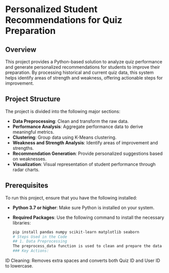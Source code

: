 # Personalized Student Recommendations for Quiz Preparation

## Overview

This project provides a Python-based solution to analyze quiz performance and generate personalized recommendations for students to improve their preparation. By processing historical and current quiz data, this system helps identify areas of strength and weakness, offering actionable steps for improvement.

## Project Structure

The project is divided into the following major sections:

- **Data Preprocessing**: Clean and transform the raw data.
- **Performance Analysis**: Aggregate performance data to derive meaningful metrics.
- **Clustering**: Group data using K-Means clustering.
- **Weakness and Strength Analysis**: Identify areas of improvement and strengths.
- **Recommendation Generation**: Provide personalized suggestions based on weaknesses.
- **Visualization**: Visual representation of student performance through radar charts.

## Prerequisites

To run this project, ensure that you have the following installed:

- **Python 3.7 or higher**: Make sure Python is installed on your system.
- **Required Packages**: Use the following command to install the necessary libraries:

  ```bash
  pip install pandas numpy scikit-learn matplotlib seaborn
  # Steps Used in the Code
  ## 1. Data Preprocessing
  The preprocess_data function is used to clean and prepare the data for analysis.
  ### Key Actions:
ID Cleaning: Removes extra spaces and converts both Quiz ID and User ID to lowercase.

  
